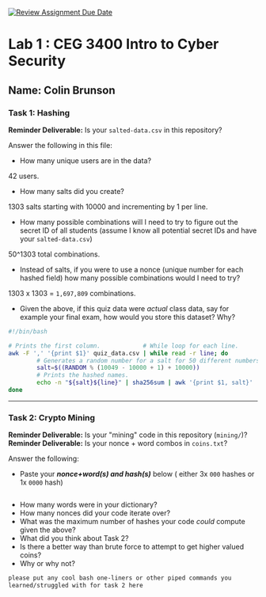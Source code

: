 [![Review Assignment Due Date](https://classroom.github.com/assets/deadline-readme-button-22041afd0340ce965d47ae6ef1cefeee28c7c493a6346c4f15d667ab976d596c.svg)](https://classroom.github.com/a/SPs4PNWX)
# Lab 1 : CEG 3400 Intro to Cyber Security

## Name: Colin Brunson

### Task 1: Hashing

**Reminder Deliverable:** Is your `salted-data.csv` in this repository?

Answer the following in this file:

* How many unique users are in the data?

42 users.
* How many salts did you create?

1303 salts starting with 10000 and incrementing by 1 per line.
* How many possible combinations will I need to try to figure out the secret ID
  of all students (assume I know all potential secret IDs and have your 
  `salted-data.csv`)

50^1303 total combinations.
* Instead of salts, if you were to use a nonce (unique number for each hashed
  field) how many possible combinations would I need to try?

1303 x 1303 = `1,697,809` combinations.
* Given the above, if this quiz data were *actual* class data, say for example
  your final exam, how would you store this dataset?  Why?

```bash
#!/bin/bash

# Prints the first column.            # While loop for each line.
awk -F ',' '{print $1}' quiz_data.csv | while read -r line; do
        # Generates a random number for a salt for 50 different numbers.
        salt=$((RANDOM % (10049 - 10000 + 1) + 10000))
        # Prints the hashed names.
        echo -n "${salt}${line}" | sha256sum | awk '{print $1, salt}'
done
```

---

### Task 2: Crypto Mining

**Reminder Deliverable:** Is your "mining" code in this repository (`mining/`)?
**Reminder Deliverable:** Is your nonce + word combos in `coins.txt`?

Answer the following:

* Paste your ***nonce+word(s) and hash(s)*** below ( either 3x `000` hashes or 1x `0000`
hash)

```

```

* How many words were in your dictionary?
* How many nonces did your code iterate over?
* What was the maximum number of hashes your code *could* compute given the above?
* What did you think about Task 2?
* Is there a better way than brute force to attempt to get higher valued coins?
* Why or why not?


```bash
please put any cool bash one-liners or other piped commands you
learned/struggled with for task 2 here
```

